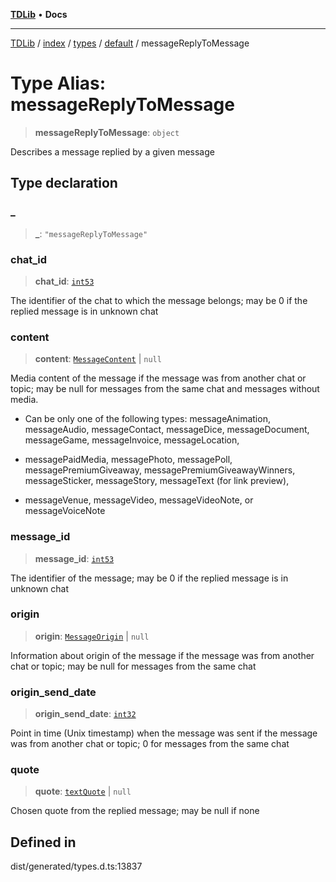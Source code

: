 [**TDLib**](../../../../../../README.md) • **Docs**

***

[TDLib](../../../../../../modules.md) / [index](../../../../../README.md) / [types](../../../README.md) / [default](../README.md) / messageReplyToMessage

# Type Alias: messageReplyToMessage

> **messageReplyToMessage**: `object`

Describes a message replied by a given message

## Type declaration

### \_

> **\_**: `"messageReplyToMessage"`

### chat\_id

> **chat\_id**: [`int53`](int53.md)

The identifier of the chat to which the message belongs; may be 0 if the replied message is in unknown chat

### content

> **content**: [`MessageContent`](MessageContent.md) \| `null`

Media content of the message if the message was from another chat or topic; may be null for messages from the same chat and messages without media.

- Can be only one of the following types: messageAnimation, messageAudio, messageContact, messageDice, messageDocument, messageGame, messageInvoice, messageLocation,

- messagePaidMedia, messagePhoto, messagePoll, messagePremiumGiveaway, messagePremiumGiveawayWinners, messageSticker, messageStory, messageText (for link preview),

- messageVenue, messageVideo, messageVideoNote, or messageVoiceNote

### message\_id

> **message\_id**: [`int53`](int53.md)

The identifier of the message; may be 0 if the replied message is in unknown chat

### origin

> **origin**: [`MessageOrigin`](MessageOrigin.md) \| `null`

Information about origin of the message if the message was from another chat or topic; may be null for messages from the same chat

### origin\_send\_date

> **origin\_send\_date**: [`int32`](int32.md)

Point in time (Unix timestamp) when the message was sent if the message was from another chat or topic; 0 for messages from the same chat

### quote

> **quote**: [`textQuote`](textQuote.md) \| `null`

Chosen quote from the replied message; may be null if none

## Defined in

dist/generated/types.d.ts:13837
